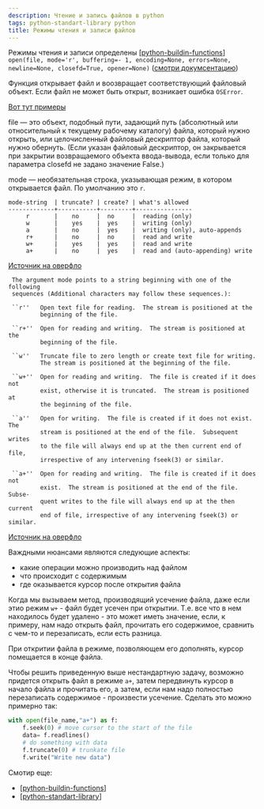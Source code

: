 ```yaml
---
description: Чтение и запись файлов в python
tags: python-standart-library python
title: Режимы чтения и записи файлов
---
```

Режимы чтения и записи определены [[python-buildin-functions]] `open(file, mode='r', buffering=- 1, encoding=None, errors=None, newline=None, closefd=True, opener=None)` ([смотри докумсентацию](https://docs.python.org/3/library/functions.html#open))

Функция открывает файл и воозвращает соответствующий файловый объект. Если файл не может быть открыт, возникает ошибка `OSError`.

[Вот тут примеры](https://docs.python.org/3/tutorial/inputoutput.html#tut-files)

file — это объект, подобный пути, задающий путь (абсолютный или относительный к текущему рабочему каталогу) файла, который нужно открыть, или целочисленный файловый дескриптор файла, который нужно обернуть. (Если указан файловый дескриптор, он закрывается при закрытии возвращаемого объекта ввода-вывода, если только для параметра closefd не задано значение False.)

mode — необязательная строка, указывающая режим, в котором открывается файл. По умолчанию это `r`.

```shell
mode-string  | truncate? | create? | what's allowed
-------------+-----------+---------+----------------
     r       |    no     |  no     |  reading (only)
     w       |    yes    |  yes    |  writing (only)
     a       |    no     |  yes    |  writing (only), auto-appends
     r+      |    no     |  no     |  read and write
     w+      |    yes    |  yes    |  read and write
     a+      |    no     |  yes    |  read and (auto-appending) write
```

[Источник на оверфло](https://stackoverflow.com/a/33466886/15966204)

```shell
 The argument mode points to a string beginning with one of the following
 sequences (Additional characters may follow these sequences.):

 ``r''   Open text file for reading.  The stream is positioned at the
         beginning of the file.

 ``r+''  Open for reading and writing.  The stream is positioned at the
         beginning of the file.

 ``w''   Truncate file to zero length or create text file for writing.
         The stream is positioned at the beginning of the file.

 ``w+''  Open for reading and writing.  The file is created if it does not
         exist, otherwise it is truncated.  The stream is positioned at
         the beginning of the file.

 ``a''   Open for writing.  The file is created if it does not exist.  The
         stream is positioned at the end of the file.  Subsequent writes
         to the file will always end up at the then current end of file,
         irrespective of any intervening fseek(3) or similar.

 ``a+''  Open for reading and writing.  The file is created if it does not
         exist.  The stream is positioned at the end of the file.  Subse-
         quent writes to the file will always end up at the then current
         end of file, irrespective of any intervening fseek(3) or similar.
```

[Источник на оверфло](https://stackoverflow.com/a/1466036/15966204)

Важдными нюансами являются следующие аспекты:

- какие операции можно производить над файлом
- что происходит с содержимым
- где оказывается курсор после открытия файла

Когда мы вызываем метод, производящий усечение файла, даже если этио режим `w+` - файл будет усечен при открытии. Т.е. все что в нем находилось будет удалено - это может иметь значение, если, к примеру, нам надо открыть файл, прочитать его содержимое, сравнить с чем-то и перезаписать, если есть разница.

При откритии файла в режиме, позволяющем его дополнять, курсор помещается в конце файла.

Чтобы решить приведенную выше нестандартную задачу, возможно придется открыть файл в режиме `a+`, затем передвинуть курсор в начало файла и прочитать его, а затем, если нам надо полностью перезаписать содержимое - произвести усечение. Сделать это можно примерно так:

```python
with open(file_name,"a+") as f:
    f.seek(0) # move cursor to the start of the file
    data= f.readlines()
    # do something with data
    f.truncate(0) # trunkate file
    f.write("Write new data")
```

Смотир еще:

- [[python-buildin-functions]]
- [[python-standart-library]]

[//begin]: # "Autogenerated link references for markdown compatibility"
[python-buildin-functions]: python-buildin-functions "Python build-in functions"
[python-standart-library]: ..%2Flists%2Fpython-standart-library "Стандартная библиотека python и полезные ресурсы"
[//end]: # "Autogenerated link references"